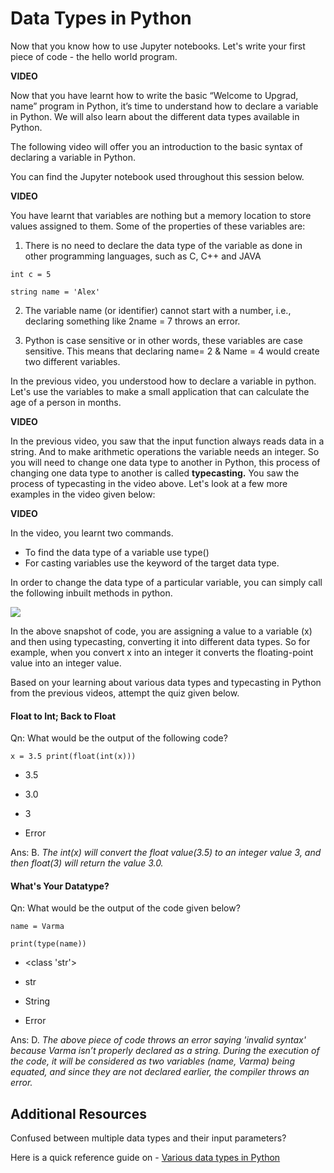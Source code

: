 # Data Types in Python

Now that you know how to use Jupyter notebooks. Let's write your first piece of code - the hello world program.

**VIDEO**

Now that you have learnt how to write the basic “Welcome to Upgrad, name” program in Python, it’s time to understand how to declare a variable in Python. We will also learn about the different data types available in Python.

The following video will offer you an introduction to the basic syntax of declaring a variable in Python.

You can find the Jupyter notebook used throughout this session below.

**VIDEO**

You have learnt that variables are nothing but a memory location to store values assigned to them. Some of the properties of these variables are:

1. There is no need to declare the data type of the variable as done in other programming languages, such as C, C++ and JAVA

`int c = 5`

`string name = 'Alex'`

2. The variable name (or identifier) cannot start with a number, i.e., declaring something like 2name = 7 throws an error.

3. Python is case sensitive or in other words, these variables are case sensitive. This means that declaring name= 2 & Name = 4 would create two different variables.

In the previous video, you understood how to declare a variable in python. Let's use the variables to make a small application that can calculate the age of a person in months.

**VIDEO**

In the previous video, you saw that the input function always reads data in a string. And to make arithmetic operations the variable needs an integer. So you will need to change one data type to another in Python, this process of changing one data type to another is called **typecasting.** You saw the process of typecasting in the video above. Let's look at a few more examples in the video given below:

**VIDEO**

In the video, you learnt two commands.

- To find the data type of a variable use type()
- For casting variables use the keyword of the target data type.

In order to change the data type of a particular variable, you can simply call the following inbuilt methods in python.

![](https://images.upgrad.com/38dab48d-d7a1-4fa0-855a-c71b21e4615b-code_snip.PNG)

In the above snapshot of code, you are assigning a value to a variable (x) and then using typecasting, converting it into different data types. So for example, when you convert x into an integer it converts the floating-point value into an integer value.

Based on your learning about various data types and typecasting in Python from the previous videos, attempt the quiz given below.

#### Float to Int; Back to Float

Qn: What would be the output of the following code?

`x = 3.5 print(float(int(x)))`

- 3.5

- 3.0

- 3

- Error

Ans: B. _The int(x) will convert the float value(3.5) to an integer value 3, and then float(3) will return the value 3.0._

#### What's Your Datatype?

Qn: What would be the output of the code given below?

`name = Varma`

`print(type(name))`

- <class 'str'>

- str

- String

- Error

Ans: D. _The above piece of code throws an error saying 'invalid syntax' because Varma isn’t properly declared as a string. During the execution of the code, it will be considered as two variables (name, Varma) being equated, and since they are not declared earlier, the compiler throws an error._

## Additional Resources

Confused between multiple data types and their input parameters?

Here is a quick reference guide on - [Various data types in Python](https://www.w3schools.com/python/python_datatypes.asp)
